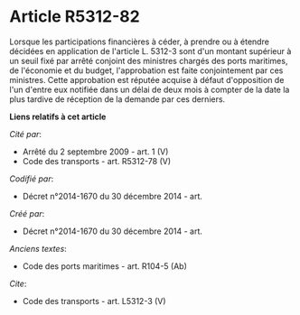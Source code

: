 # Article R5312-82

Lorsque les participations financières à céder, à prendre ou à étendre décidées en application de l'article L. 5312-3 sont
d'un montant supérieur à un seuil fixé par arrêté conjoint des ministres chargés des ports maritimes, de l'économie et du
budget, l'approbation est faite conjointement par ces ministres. Cette approbation est réputée acquise à défaut d'opposition
de l'un d'entre eux notifiée dans un délai de deux mois à compter de la date la plus tardive de réception de la demande par
ces derniers.

**Liens relatifs à cet article**

_Cité par_:

  - Arrêté du 2 septembre 2009 - art. 1 (V)
  - Code des transports - art. R5312-78 (V)

_Codifié par_:

  - Décret n°2014-1670 du 30 décembre 2014 - art.

_Créé par_:

  - Décret n°2014-1670 du 30 décembre 2014 - art.

_Anciens textes_:

  - Code des ports maritimes - art. R104-5 (Ab)

_Cite_:

  - Code des transports - art. L5312-3 (V)
